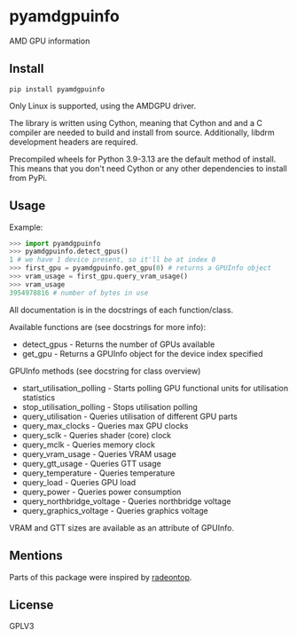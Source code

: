 # pyamdgpuinfo

AMD GPU information

## Install

`pip install pyamdgpuinfo`

Only Linux is supported, using the AMDGPU driver.

The library is written using Cython, meaning that Cython and and a C compiler are needed to build and install from source. Additionally, libdrm development headers are required. 

Precompiled wheels for Python 3.9-3.13 are the default method of install. This means that you don't need Cython or any other dependencies to install from PyPi.

## Usage

Example:
```python
>>> import pyamdgpuinfo
>>> pyamdgpuinfo.detect_gpus()
1 # we have 1 device present, so it'll be at index 0
>>> first_gpu = pyamdgpuinfo.get_gpu(0) # returns a GPUInfo object
>>> vram_usage = first_gpu.query_vram_usage()
>>> vram_usage
3954978816 # number of bytes in use
```

All documentation is in the docstrings of each function/class.

Available functions are (see docstrings for more info):
* detect_gpus - Returns the number of GPUs available
* get_gpu - Returns a GPUInfo object for the device index specified


GPUInfo methods (see docstring for class overview)
* start_utilisation_polling - Starts polling GPU functional units for utilisation statistics
* stop_utilisation_polling - Stops utilisation polling
* query_utilisation - Queries utilisation of different GPU parts
* query_max_clocks - Queries max GPU clocks
* query_sclk - Queries shader (core) clock
* query_mclk - Queries memory clock
* query_vram_usage - Queries VRAM usage
* query_gtt_usage - Queries GTT usage
* query_temperature - Queries temperature
* query_load - Queries GPU load
* query_power - Queries power consumption
* query_northbridge_voltage - Queries northbridge voltage
* query_graphics_voltage - Queries graphics voltage


VRAM and GTT sizes are available as an attribute of GPUInfo.

## Mentions

Parts of this package were inspired by [radeontop](https://github.com/clbr/radeontop).

## License

GPLV3
